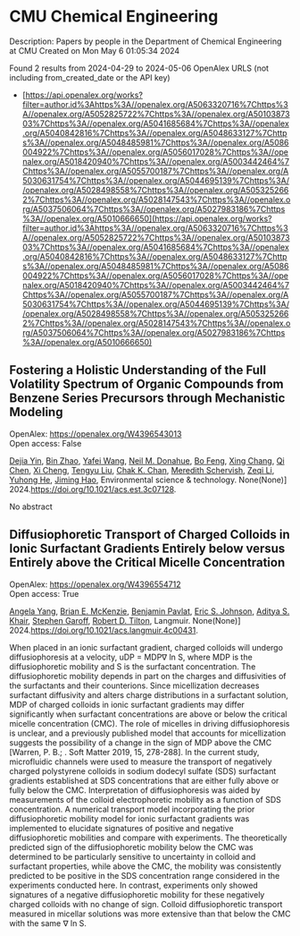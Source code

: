 # CMU Chemical Engineering
Description: Papers by people in the Department of Chemical Engineering at CMU
Created on Mon May  6 01:05:34 2024

Found 2 results from 2024-04-29 to 2024-05-06
OpenAlex URLS (not including from_created_date or the API key)
- [https://api.openalex.org/works?filter=author.id%3Ahttps%3A//openalex.org/A5063320716%7Chttps%3A//openalex.org/A5052825722%7Chttps%3A//openalex.org/A5010387303%7Chttps%3A//openalex.org/A5041685684%7Chttps%3A//openalex.org/A5040842816%7Chttps%3A//openalex.org/A5048633127%7Chttps%3A//openalex.org/A5048485981%7Chttps%3A//openalex.org/A5086004922%7Chttps%3A//openalex.org/A5056017028%7Chttps%3A//openalex.org/A5018420940%7Chttps%3A//openalex.org/A5003442464%7Chttps%3A//openalex.org/A5055700187%7Chttps%3A//openalex.org/A5030631754%7Chttps%3A//openalex.org/A5044695139%7Chttps%3A//openalex.org/A5028498558%7Chttps%3A//openalex.org/A5053252662%7Chttps%3A//openalex.org/A5028147543%7Chttps%3A//openalex.org/A5037506064%7Chttps%3A//openalex.org/A5027983186%7Chttps%3A//openalex.org/A5010666650](https://api.openalex.org/works?filter=author.id%3Ahttps%3A//openalex.org/A5063320716%7Chttps%3A//openalex.org/A5052825722%7Chttps%3A//openalex.org/A5010387303%7Chttps%3A//openalex.org/A5041685684%7Chttps%3A//openalex.org/A5040842816%7Chttps%3A//openalex.org/A5048633127%7Chttps%3A//openalex.org/A5048485981%7Chttps%3A//openalex.org/A5086004922%7Chttps%3A//openalex.org/A5056017028%7Chttps%3A//openalex.org/A5018420940%7Chttps%3A//openalex.org/A5003442464%7Chttps%3A//openalex.org/A5055700187%7Chttps%3A//openalex.org/A5030631754%7Chttps%3A//openalex.org/A5044695139%7Chttps%3A//openalex.org/A5028498558%7Chttps%3A//openalex.org/A5053252662%7Chttps%3A//openalex.org/A5028147543%7Chttps%3A//openalex.org/A5037506064%7Chttps%3A//openalex.org/A5027983186%7Chttps%3A//openalex.org/A5010666650)

## Fostering a Holistic Understanding of the Full Volatility Spectrum of Organic Compounds from Benzene Series Precursors through Mechanistic Modeling   

OpenAlex: https://openalex.org/W4396543013    
Open access: False
    
[Dejia Yin](https://openalex.org/A5068064234), [Bin Zhao](https://openalex.org/A5008718870), [Yafei Wang](https://openalex.org/A5055420452), [Neil M. Donahue](https://openalex.org/A5041685684), [Bo Feng](https://openalex.org/A5086908350), [Xing Chang](https://openalex.org/A5060954259), [Qi Chen](https://openalex.org/A5067964464), [Xi Cheng](https://openalex.org/A5077613536), [Tengyu Liu](https://openalex.org/A5012066171), [Chak K. Chan](https://openalex.org/A5068305914), [Meredith Schervish](https://openalex.org/A5038957567), [Zeqi Li](https://openalex.org/A5018728258), [Yuhong He](https://openalex.org/A5001416395), [Jiming Hao](https://openalex.org/A5085119258), Environmental science & technology. None(None)] 2024.https://doi.org/10.1021/acs.est.3c07128.
    
No abstract    

    

## Diffusiophoretic Transport of Charged Colloids in Ionic Surfactant Gradients Entirely below versus Entirely above the Critical Micelle Concentration   

OpenAlex: https://openalex.org/W4396554712    
Open access: True
    
[Angela Yang](https://openalex.org/A5073103738), [Brian E. McKenzie](https://openalex.org/A5087186936), [Benjamin Pavlat](https://openalex.org/A5095962168), [Eric S. Johnson](https://openalex.org/A5088184906), [Aditya S. Khair](https://openalex.org/A5018420940), [Stephen Garoff](https://openalex.org/A5063229014), [Robert D. Tilton](https://openalex.org/A5037506064), Langmuir. None(None)] 2024.https://doi.org/10.1021/acs.langmuir.4c00431.
    
When placed in an ionic surfactant gradient, charged colloids will undergo diffusiophoresis at a velocity, uDP = MDP∇ ln S, where MDP is the diffusiophoretic mobility and S is the surfactant concentration. The diffusiophoretic mobility depends in part on the charges and diffusivities of the surfactants and their counterions. Since micellization decreases surfactant diffusivity and alters charge distributions in a surfactant solution, MDP of charged colloids in ionic surfactant gradients may differ significantly when surfactant concentrations are above or below the critical micelle concentration (CMC). The role of micelles in driving diffusiophoresis is unclear, and a previously published model that accounts for micellization suggests the possibility of a change in the sign of MDP above the CMC [Warren, P. B.; . Soft Matter 2019, 15, 278-288]. In the current study, microfluidic channels were used to measure the transport of negatively charged polystyrene colloids in sodium dodecyl sulfate (SDS) surfactant gradients established at SDS concentrations that are either fully above or fully below the CMC. Interpretation of diffusiophoresis was aided by measurements of the colloid electrophoretic mobility as a function of SDS concentration. A numerical transport model incorporating the prior diffusiophoretic mobility model for ionic surfactant gradients was implemented to elucidate signatures of positive and negative diffusiophoretic mobilities and compare with experiments. The theoretically predicted sign of the diffusiophoretic mobility below the CMC was determined to be particularly sensitive to uncertainty in colloid and surfactant properties, while above the CMC, the mobility was consistently predicted to be positive in the SDS concentration range considered in the experiments conducted here. In contrast, experiments only showed signatures of a negative diffusiophoretic mobility for these negatively charged colloids with no change of sign. Colloid diffusiophoretic transport measured in micellar solutions was more extensive than that below the CMC with the same ∇ ln S.    

    
